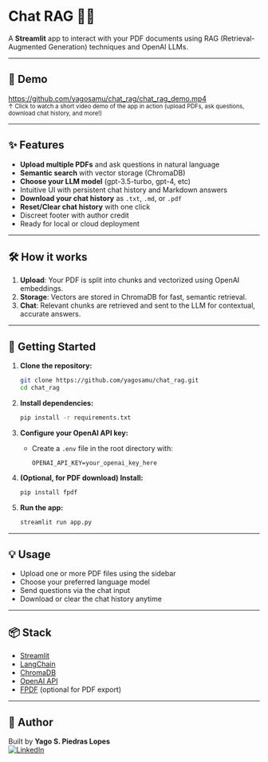 # Chat RAG 📄🤖

A **Streamlit** app to interact with your PDF documents using RAG (Retrieval-Augmented Generation) techniques and OpenAI LLMs.

---

## 🚀 Demo

https://github.com/yagosamu/chat_rag/chat_rag_demo.mp4  
<sup>↑ Click to watch a short video demo of the app in action (upload PDFs, ask questions, download chat history, and more!)</sup>

---

## ✨ Features

- **Upload multiple PDFs** and ask questions in natural language
- **Semantic search** with vector storage (ChromaDB)
- **Choose your LLM model** (gpt-3.5-turbo, gpt-4, etc)
- Intuitive UI with persistent chat history and Markdown answers
- **Download your chat history** as `.txt`, `.md`, or `.pdf`
- **Reset/Clear chat history** with one click
- Discreet footer with author credit
- Ready for local or cloud deployment

---

## 🛠️ How it works

1. **Upload**: Your PDF is split into chunks and vectorized using OpenAI embeddings.
2. **Storage**: Vectors are stored in ChromaDB for fast, semantic retrieval.
3. **Chat**: Relevant chunks are retrieved and sent to the LLM for contextual, accurate answers.

---

## 🏁 Getting Started

1. **Clone the repository:**
   ```bash
   git clone https://github.com/yagosamu/chat_rag.git
   cd chat_rag
   ```

2. **Install dependencies:**
   ```bash
   pip install -r requirements.txt
   ```

3. **Configure your OpenAI API key:**
   - Create a `.env` file in the root directory with:
     ```
     OPENAI_API_KEY=your_openai_key_here
     ```

4. **(Optional, for PDF download) Install:**
   ```bash
   pip install fpdf
   ```

5. **Run the app:**
   ```bash
   streamlit run app.py
   ```

---

## 💡 Usage

- Upload one or more PDF files using the sidebar
- Choose your preferred language model
- Send questions via the chat input
- Download or clear the chat history anytime

---

## 📦 Stack

- [Streamlit](https://streamlit.io/)
- [LangChain](https://www.langchain.com/)
- [ChromaDB](https://www.trychroma.com/)
- [OpenAI API](https://platform.openai.com/)
- [FPDF](https://pyfpdf.github.io/) (optional for PDF export)

---

## 👤 Author

Built by **Yago S. Piedras Lopes**  
[![LinkedIn](https://img.shields.io/badge/LinkedIn-blue?logo=linkedin)](https://www.linkedin.com/in/yagolopes/)

